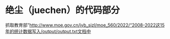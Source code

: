# 绝尘（juechen）的代码部分

抓取教育部”http://www.moe.gov.cn/jyb_sjzl/moe_560/2022/“2008-2022这15年的统计数据写入/output/output.txt文档中

